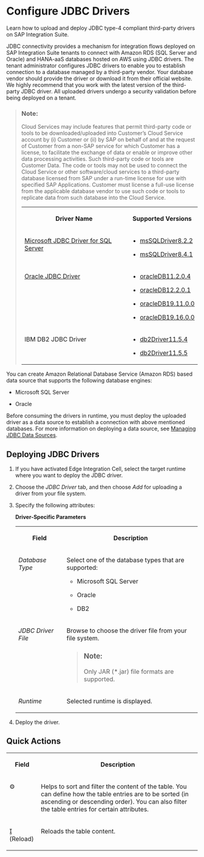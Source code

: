 <!-- loio77c7d9550e12494eb600ec82496ef215 -->

<link rel="stylesheet" type="text/css" href="../css/sap-icons.css"/>

# Configure JDBC Drivers

Learn how to upload and deploy JDBC type-4 compliant third-party drivers on SAP Integration Suite.

JDBC connectivity provides a mechanism for integration flows deployed on SAP Integration Suite tenants to connect with Amazon RDS \(SQL Server and Oracle\) and HANA-aaS databases hosted on AWS using JDBC drivers. The tenant administrator configures JDBC drivers to enable you to establish connection to a database managed by a third-party vendor. Your database vendor should provide the driver or download it from their official website. We highly recommend that you work with the latest version of the third-party JDBC driver. All uploaded drivers undergo a security validation before being deployed on a tenant.

> ### Note:  
> Cloud Services may include features that permit third-party code or tools to be downloaded/uploaded into Customer’s Cloud Service account by \(i\) Customer or \(ii\) by SAP on behalf of and at the request of Customer from a non-SAP service for which Customer has a license, to facilitate the exchange of data or enable or improve other data processing activities. Such third-party code or tools are Customer Data. The code or tools may not be used to connect the Cloud Service or other software/cloud services to a third-party database licensed from SAP under a run-time license for use with specified SAP Applications. Customer must license a full-use license from the applicable database vendor to use such code or tools to replicate data from such database into the Cloud Service.
> 
> 
> <table>
> <tr>
> <th valign="top">
> 
> Driver Name
> 
> </th>
> <th valign="top">
> 
> Supported Versions
> 
> </th>
> </tr>
> <tr>
> <td valign="top">
> 
> [Microsoft JDBC Driver for SQL Server](https://learn.microsoft.com/en-us/sql/connect/jdbc/release-notes-for-the-jdbc-driver?view=sql-server-ver15#82) 
> 
> </td>
> <td valign="top">
> 
> -   [msSQLDriver8.2.2](https://repo1.maven.org/maven2/com/microsoft/sqlserver/mssql-jdbc/8.2.2.jre8/)
> 
> -   [msSQLDriver8.4.1](https://repo1.maven.org/maven2/com/microsoft/sqlserver/mssql-jdbc/8.4.1.jre8/)
> 
> 
> 
> 
> </td>
> </tr>
> <tr>
> <td valign="top">
> 
> [Oracle JDBC Driver](https://www.oracle.com/database/technologies/appdev/jdbc-downloads.html)
> 
> </td>
> <td valign="top">
> 
> -   [oracleDB11.2.0.4](https://repo1.maven.org/maven2/com/oracle/database/jdbc/ojdbc6/)
> 
> -   [oracleDB12.2.0.1](https://repo1.maven.org/maven2/com/oracle/database/jdbc/ojdbc8/12.2.0.1/)
> 
> -   [oracleDB19.11.0.0](https://repo1.maven.org/maven2/com/oracle/database/jdbc/ojdbc8/19.11.0.0/)
> 
> -   [oracleDB19.16.0.0](https://repo1.maven.org/maven2/com/oracle/database/jdbc/ojdbc8/19.16.0.0/)
> 
> 
> 
> 
> </td>
> </tr>
> <tr>
> <td valign="top">
> 
> IBM DB2 JDBC Driver
> 
> </td>
> <td valign="top">
> 
> -   [db2Driver11.5.4](https://www.ibm.com/support/pages/node/6241980)
> 
> -   [db2Driver11.5.5](https://www.ibm.com/support/pages/node/6438025)
> 
> 
> 
> 
> </td>
> </tr>
> </table>

You can create Amazon Relational Database Service \(Amazon RDS\) based data source that supports the following database engines:

-   Microsoft SQL Server

-   Oracle


Before consuming the drivers in runtime, you must deploy the uploaded driver as a data source to establish a connection with above mentioned databases. For more information on deploying a data source, see [Managing JDBC Data Sources](managing-jdbc-data-sources-4c873fa.md).



<a name="loio77c7d9550e12494eb600ec82496ef215__section_h2l_l4l_cfb"/>

## Deploying JDBC Drivers

1.  If you have activated Edge Integration Cell, select the target runtime where you want to deploy the JDBC driver.

2.  Choose the *JDBC Driver* tab, and then choose *Add* for uploading a driver from your file system.

3.  Specify the following attributes:

    **Driver-Specific Parameters**


    <table>
    <tr>
    <th valign="top">

    Field
    
    </th>
    <th valign="top">

    Description
    
    </th>
    </tr>
    <tr>
    <td valign="top">
    
    *Database Type*
    
    </td>
    <td valign="top">
    
    Select one of the database types that are supported:

    -   Microsoft SQL Server

    -   Oracle

    -   DB2



    
    </td>
    </tr>
    <tr>
    <td valign="top">
    
    *JDBC Driver File*
    
    </td>
    <td valign="top">
    
    Browse to choose the driver file from your file system.

    > ### Note:  
    > Only JAR \(\*.jar\) file formats are supported.


    
    </td>
    </tr>
    <tr>
    <td valign="top">
    
    *Runtime*
    
    </td>
    <td valign="top">
    
    Selected runtime is displayed.
    
    </td>
    </tr>
    </table>
    
4.  Deploy the driver.




<a name="loio77c7d9550e12494eb600ec82496ef215__section_igy_brm_cfb"/>

## Quick Actions


<table>
<tr>
<th valign="top">

Field

</th>
<th valign="top">

Description

</th>
</tr>
<tr>
<td valign="top">

:gear:

</td>
<td valign="top">

Helps to sort and filter the content of the table. You can define how the table entries are to be sorted \(in ascending or descending order\). You can also filter the table entries for certain attributes.

</td>
</tr>
<tr>
<td valign="top">

<span class="SAP-icons-V5"></span> \(Reload\)

</td>
<td valign="top">

Reloads the table content.

</td>
</tr>
</table>

